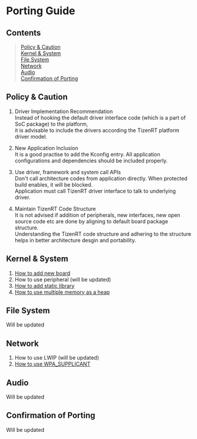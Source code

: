 # Porting Guide

## Contents
> [Policy & Caution](#policy--caution)  
> [Kernel & System](#kernel--system)  
> [File System](#file-system)  
> [Network](#network)  
> [Audio](#audio)  
> [Confirmation of Porting](#confirmation-of-porting)

## Policy & Caution
1. Driver Implementation Recommendation  
Instead of hooking the default driver interface code (which is a part of SoC package) to the platform,  
it is advisable to include the drivers according the TizenRT platform driver model.

2. New Application Inclusion  
It is a good practise to add the Kconfig entry. All application configurations and dependencies should be included properly.

3. Use driver, framework and system call APIs  
Don't call architecture codes from application directly. When protected build enables, it will be blocked.  
Application must call TizenRT driver interface to talk to underlying driver.

4. Maintain TizenRT Code Structure  
It is not advised if addition of peripherals, new interfaces, new open source code etc are done by aligning to default board package structure.  
Understanding the TizenRT code structure and adhering to the structure helps in better architecture desgin and portability.

## Kernel & System
1. [How to add new board](HowToAddnewBoard.md)
2. How to use peripheral (will be updated)
3. [How to add static library](HowToAddStaticLibrary.md)
4. [How to use multiple memory as a heap](HowToUseMultiHeap.md)

## File System
Will be updated

## Network
1. How to use LWIP (will be updated)
2. [How to use WPA_SUPPLICANT](HowToUseWPASupplicant.md)

## Audio
Will be updated

## Confirmation of Porting
Will be updated
